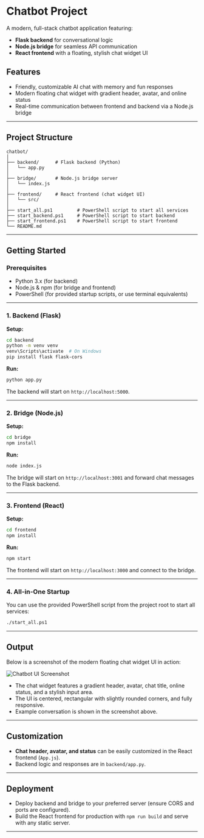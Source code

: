 # Chatbot Project

A modern, full-stack chatbot application featuring:
- **Flask backend** for conversational logic
- **Node.js bridge** for seamless API communication
- **React frontend** with a floating, stylish chat widget UI

## Features

- Friendly, customizable AI chat with memory and fun responses
- Modern floating chat widget with gradient header, avatar, and online status
- Real-time communication between frontend and backend via a Node.js bridge

---

## Project Structure

```
chatbot/
│
├── backend/      # Flask backend (Python)
│   └── app.py
│
├── bridge/       # Node.js bridge server
│   └── index.js
│
├── frontend/     # React frontend (chat widget UI)
│   └── src/
│
├── start_all.ps1         # PowerShell script to start all services
├── start_backend.ps1     # PowerShell script to start backend
├── start_frontend.ps1    # PowerShell script to start frontend
└── README.md
```

---

## Getting Started

### Prerequisites

- Python 3.x (for backend)
- Node.js & npm (for bridge and frontend)
- PowerShell (for provided startup scripts, or use terminal equivalents)

---

### 1. Backend (Flask)

**Setup:**
```sh
cd backend
python -m venv venv
venv\Scripts\activate  # On Windows
pip install flask flask-cors
```

**Run:**
```sh
python app.py
```
The backend will start on `http://localhost:5000`.

---

### 2. Bridge (Node.js)

**Setup:**
```sh
cd bridge
npm install
```

**Run:**
```sh
node index.js
```
The bridge will start on `http://localhost:3001` and forward chat messages to the Flask backend.

---

### 3. Frontend (React)

**Setup:**
```sh
cd frontend
npm install
```

**Run:**
```sh
npm start
```
The frontend will start on `http://localhost:3000` and connect to the bridge.

---

### 4. All-in-One Startup

You can use the provided PowerShell script from the project root to start all services:
```sh
./start_all.ps1
```

---

## Output

Below is a screenshot of the modern floating chat widget UI in action:

![Chatbot UI Screenshot](screenshot.png)

- The chat widget features a gradient header, avatar, chat title, online status, and a stylish input area.
- The UI is centered, rectangular with slightly rounded corners, and fully responsive.
- Example conversation is shown in the screenshot above.

---

## Customization

- **Chat header, avatar, and status** can be easily customized in the React frontend (`App.js`).
- Backend logic and responses are in `backend/app.py`.

---

## Deployment

- Deploy backend and bridge to your preferred server (ensure CORS and ports are configured).
- Build the React frontend for production with `npm run build` and serve with any static server.

---
